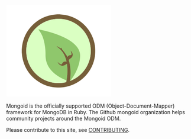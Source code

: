 ![](images/mongoid.png)

Mongoid is the officially supported ODM (Object-Document-Mapper) framework for MongoDB in Ruby. The Github mongoid organization helps community projects around the Mongoid ODM.

Please contribute to this site, see [CONTRIBUTING](CONTRIBUTING.md).
